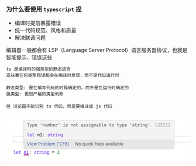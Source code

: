 ### 为什么要使用 `typescript` 捏

- 编译时提前暴露错误
- 统一代码规范、风格和质量
- 解决联调问题

编辑器一般都会有 LSP（Language Server Protocol）语言服务器协议，也就是智能提示、错误这些

```txt
ts 是编译时的强类型的静态语言
意味着任何类型错误都会在编译时发现，而不是代码运行时

静态类型: 是在编写代码的时候确定的，而不是在运行时确定的
强类型: 更加严格的类型判断

但 浏览器不能识别 ts 代码，而是要编译成 js 代码

```

![ts](../images/ts/image.png)

<!-- ###### 类型标注

- 小写
  - 基本数据类型一般都是小写
- 大写
  - 定义一个类或构造函数的时候，类型标注应该大写字母开头 -->
